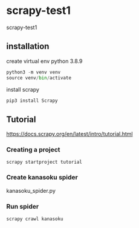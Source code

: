 # scrapy-test1
scrapy-test1

## installation
create virtual env python 3.8.9
```python
python3 -m venv venv
source venv/bin/activate
```
install scrapy
```python
pip3 install Scrapy
```

## Tutorial 
https://docs.scrapy.org/en/latest/intro/tutorial.html

### Creating a project
```
scrapy startproject tutorial
```

### Create kanasoku spider
kanasoku_spider.py
### Run spider
```
scrapy crawl kanasoku
```